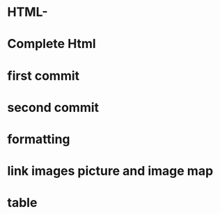 # HTML-
# Complete Html
# first commit 
# second commit
# formatting
# link images picture and image map
# table
